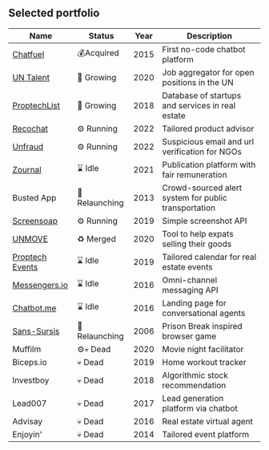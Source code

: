 ## Selected portfolio

| Name  | Status |  Year | Description |
| ----- | ------ | ------ | ------ |
| [Chatfuel](https://chatfuel.com)  | 💰Acquired | 2015 | First no-code chatbot platform |
| [UN Talent](https://untalent.org)  | 🚀 Growing | 2020 | Job aggregator for open positions in the UN |
| [ProptechList](https://proptechlist.com)  | 🚀 Growing | 2018 | Database of startups and services in real estate |
| [Recochat](https://recochat.com)  | ⚙️ Running | 2022 | Tailored product advisor |
| [Unfraud](https://unfraud.org)  | ⚙️ Running | 2022 | Suspicious email and url verification for NGOs |
| [Zournal](https://zournal.ch) | ⌛️ Idle | 2021 | Publication platform with fair remuneration |
| Busted App  | 🌱 Relaunching | 2013 | Crowd-sourced alert system for public transportation |
| [Screensoap](https://screensoap.com)  | ⚙️ Running | 2019 | Simple screenshot API |
| [UNMOVE](https://unmove.org)  | ♻️ Merged | 2020 | Tool to help expats selling their goods |
| [Proptech Events](https://proptechevents.com)  | ⌛️ Idle  | 2019 | Tailored calendar for real estate events |
| [Messengers.io](https://messengers.io)  | ⌛️ Idle | 2016 | Omni-channel messaging API |
| [Chatbot.me](https://chatbot.me)  | ⌛️ Idle | 2016 | Landing page for conversational agents |
| [Sans-Sursis](https://sans-sursis.com)  | 🌱 Relaunching | 2006 | Prison Break inspired browser game |
| Muffilm  | ⚙💀 Dead | 2020 | Movie night facilitator |
| Biceps.io  | 💀 Dead  | 2019 | Home workout tracker |
| Investboy | 💀 Dead | 2018 | Algorithmic stock recommendation |
| Lead007 | 💀 Dead | 2017 | Lead generation platform via chatbot |
| Advisay | 💀 Dead | 2016 | Real estate virtual agent |
| Enjoyin' | 💀 Dead | 2014 | Tailored event platform |


<!--
Sport: Tchoukr, Tchoukball Manager, Tchoukball World, Tchoukball.club, Tchoukball.equipment, AGTB,
The Code, Gambling Hunter, Coups de Coeurs, The Wardrobe Bank, Soca Club, Hip Hop Minister, Li.gy
To be continued
-->
